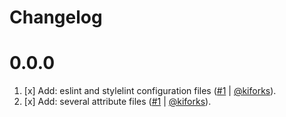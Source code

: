 # Changelog

# 0.0.0

1. [x] Add: eslint and stylelint configuration files ([#1](https://github.com/kiforks/frontsoulend/toolkit/pull/2) | [@kiforks](https://github.com/kiforks/frontsoulend)).
2. [x] Add: several attribute files ([#1](https://github.com/kiforks/frontsoulend/toolkit/pull/2) | [@kiforks](https://github.com/kiforks/frontsoulend)).

